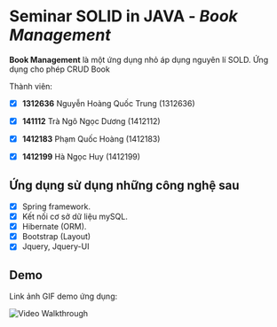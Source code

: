 # Seminar SOLID in JAVA - *Book Management*

**Book Management** là một ứng dụng nhỏ áp dụng nguyên lí SOLD. Ứng dụng cho phép CRUD Book

Thành viên:
* [X] **1312636** Nguyễn Hoàng Quốc Trung (1312636)
* [X] **141112** Trà Ngô Ngọc Dương (1412112)
* [X] **1412183** Phạm Quốc Hoàng (1412183)
* [X] **1412199** Hà Ngọc Huy (1412199)


## Ứng dụng sử dụng những công nghệ sau
* [X] Spring framework.
* [X] Kết nối cơ sở dữ liệu mySQL.
* [X] Hibernate (ORM).
* [X] Bootstrap (Layout)
* [X] Jquery, Jquery-UI

## Demo

Link ảnh GIF demo ứng dụng:

![Video Walkthrough](demo.gif)